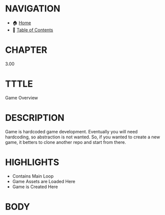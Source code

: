 # NAVIGATION
- 🏠 [Home](../../../README.md)
- 📖 [Table of Contents](../docs_Chapter_0.00_Welcome/doc_Chapter_0.10_Table_of_Contents.md)


# CHAPTER
3.00

# TTTLE
Game Overview

# DESCRIPTION
Game is hardcoded game development. Eventually you will need hardcoding, so abstraction is not wanted. So, if you wanted to create a new game, it betters to clone another repo and start from there.

# HIGHLIGHTS
- Contains Main Loop
- Game Assets are Loaded Here
- Game is Created Here

# BODY